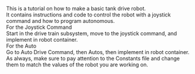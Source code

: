 This is a tutorial on how to make a basic tank drive robot.  
It contains instructions and code to control the robot with a joystick command and how to program autonomous.  
For the Joystick Command  
Start in the drive train subsystem, move to the joystick command, and implement in robot container.  
For the Auto  
Go to Auto Drive Command, then Autos, then implement in robot container.  
As always, make sure to pay attention to the Constants file and change them to match the values of the robot you are working on.
